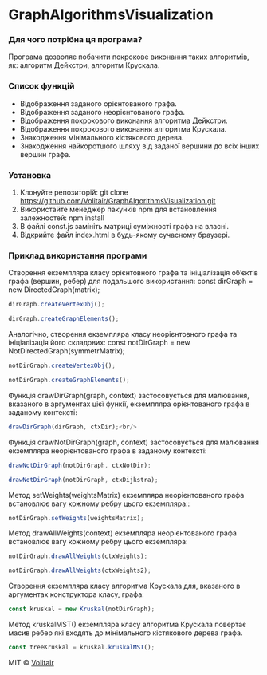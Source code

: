 # GraphAlgorithmsVisualization

### Для чого потрібна ця програма?
Програма дозволяє побачити покрокове виконання таких алгоритмів, як: алгоритм Дейкстри, алгоритм Крускала.

### Список функцій
* Відображення заданого орієнтованого графа.
* Відображення заданого неорієнтованого графа.
* Відображення покрокового виконання алгоритма Дейкстри.
* Відображення покрокового виконання алгоритма Крускала.
* Знаходження мінімального кістякового дерева.
* Знаходження найкоротшого шляху від заданої вершини до всіх інших вершин графа.

### Установка
1. Клонуйте репозиторій:
git clone https://github.com/Volitair/GraphAlgorithmsVisualization.git
2. Використайте менеджер пакунків npm для встановлення залежностей:
npm install
3. В файлі const.js замініть матриці суміжності графа на власні.
4. Відкрийте файл index.html в будь-якому сучасному браузері.

### Приклад використання програми
Створення екземпляра класу орієнтовного графа та ініціалізація об’єктів графа (вершин, ребер) для подальшого використання:
const dirGraph = new DirectedGraph(matrix);<br/>
```js
dirGraph.createVertexObj();

dirGraph.createGraphElements();
```

Аналогічно, створення екземпляра класу неорієнтовного графа та ініціалізація його складових:
const notDirGraph = new NotDirectedGraph(symmetrMatrix);<br/>
```js
notDirGraph.createVertexObj();

notDirGraph.createGraphElements();
```

Функція drawDirGraph(graph, context) застосовується для малювання, вказаного в аргументах цієї функії, екземпляра 
орієнтованого графа в заданому контексті:<br/>
```js
drawDirGraph(dirGraph, ctxDir);<br/>
```

Функція drawNotDirGraph(graph, context) застосовується для малювання екземпляра неорієнтованого графа в заданому контексті:<br/>
```js
drawNotDirGraph(notDirGraph, ctxNotDir);

drawNotDirGraph(notDirGraph, ctxDijkstra);
```

Метод setWeights(weightsMatrix) екземпляра неорієнтованого графа встановлює вагу кожному ребру цього екземпляра::<br/>
```js
notDirGraph.setWeights(weightsMatrix);
```

Метод drawAllWeights(context) екземпляра неорієнтованого графа встановлює вагу кожному ребру цього екземпляра:<br/>
```js
notDirGraph.drawAllWeights(ctxWeights);

notDirGraph.drawAllWeights(ctxWeights2);
```

Створення екземпляра класу алгоритма Крускала для, вказаного в аргументах конструктора класу, графа:
```js
const kruskal = new Kruskal(notDirGraph);
```

Метод kruskalMST() екземпляра класу алгоритма Крускала повертає масив ребер які входять до мінімального кістякового дерева графа.<br/>
```js
const treeKruskal = kruskal.kruskalMST();
```

MIT © [Volitair](https://github.com/Volitair)
